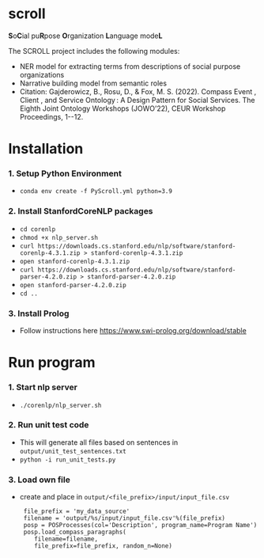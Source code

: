 # scroll
**S**o**C**ial pu**R**pose **O**rganization **L**anguage mode**L**


The SCROLL project includes the following modules:
- NER model for extracting terms from descriptions of social purpose organizations
- Narrative building model from semantic roles
- Citation: Gajderowicz, B., Rosu, D., & Fox, M. S. (2022). Compass Event , Client , and Service Ontology : A Design Pattern for Social Services. The Eighth Joint Ontology Workshops (JOWO’22), CEUR Workshop Proceedings, 1--12.



# Installation
### 1. Setup Python Environment
  - `conda env create -f PyScroll.yml python=3.9`

### 2. Install StanfordCoreNLP packages
  - `cd corenlp`
  - `chmod +x nlp_server.sh`
  - `curl https://downloads.cs.stanford.edu/nlp/software/stanford-corenlp-4.3.1.zip > stanford-corenlp-4.3.1.zip`
  - `open stanford-corenlp-4.3.1.zip`
  - `curl https://downloads.cs.stanford.edu/nlp/software/stanford-parser-4.2.0.zip > stanford-parser-4.2.0.zip`
  - `open stanford-parser-4.2.0.zip`
  - `cd ..`
  


### 3. Install Prolog
- Follow instructions here <https://www.swi-prolog.org/download/stable>



# Run program
### 1. Start nlp server
- `./corenlp/nlp_server.sh`

### 2. Run unit test code
- This will generate all files based on sentences in `output/unit_test_sentences.txt`
- `python -i run_unit_tests.py`

### 3. Load own file 
- create and place in `output/<file_prefix>/input/input_file.csv`

       file_prefix = 'my_data_source'
       filename = 'output/%s/input/input_file.csv'%(file_prefix)
       posp = POSProcesses(col='Description', program_name=Program Name')
       posp.load_compass_paragraphs(
          filename=filename,
          file_prefix=file_prefix, random_n=None)
